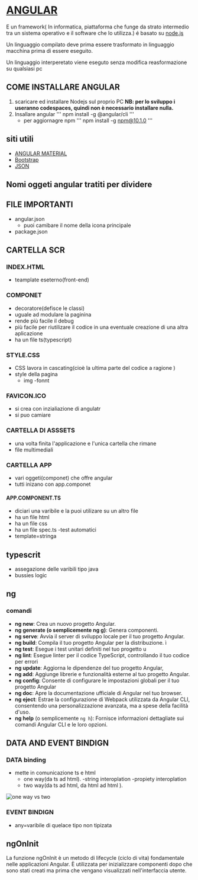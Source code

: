 # [ANGULAR](https://angular.io/)

E un framework( In informatica, piattaforma che funge da strato intermedio tra un sistema operativo e il software che lo utilizza.)
é basato su [node.js](https://v8.dev/)

Un linguaggio compilato deve prima essere trasformato in linguaggio macchina prima di essere eseguito.

Un linguaggio interperetato viene eseguto senza modifica reasformazione su qualsiasi pc

## COME INSTALLARE ANGULAR

1. scaricare ed installare Nodejs sul proprio PC **NB: per lo sviluppo i useranno codespaces, quindi non è necessario installare nulla.**
2. Insallare angular
'''
npm install -g @angular/cli
'''
    - per aggiornagre npm
        '''
        npm install -g npm@10.1.0
        '''

## siti utili

- [ANGULAR MATERIAL](https://material.angular.io/)
- [Bootstrap](https://getbootstrap.com/)
- [JSON](http://www.json.org/json-it.html)

## Nomi oggeti angular tratiti per dividere

## FILE IMPORTANTI

- angular.json
  - puoi camibare il nome della icona principale
- package.json

## CARTELLA SCR

### INDEX.HTML

- teamplate eseterno(front-end)

### COMPONET

- decoratore(defisce le classi)
- uguale ad modulare la paginina
- rende più facile il debug
- più facile per riutilizare il codice in una eventuale creazione di una altra aplicazione
- ha un file ts(typescript)

### STYLE.CSS

- CSS lavora in cascating(cioè la ultima parte del codice a ragione )
- style della pagina
  - img
    -fonnt

### FAVICON.ICO

- si crea con inzialiazione di angulatr
- si puo camiare

### CARTELLA DI ASSSETS

- una volta finita l'applicazione e l'unica cartella che rimane
- file multimediali

### CARTELLA APP

- vari oggeti(componet) che offre angular
- tutti inizano con app.componet

#### APP.COMPONENT.TS

- diciari una varibile e la puoi utilizare su un altro file
- ha un file html
- ha un file css
- ha un file spec.ts
    -test automatici
- template=stringa

## typescrit

- assegazione delle varibili tipo java
- bussies logic

## ng

### comandi

- **ng new**: Crea un nuovo progetto Angular.
- **ng generate (o semplicemente ng g)**: Genera componenti.
- **ng serve**: Avvia il server di sviluppo locale per il tuo progetto Angular.
- **ng build**: Compila il tuo progetto Angular per la distribuzione. ì
- **ng test**: Esegue i test unitari definiti nel tuo progetto u
- **ng lint**: Esegue linter per il codice TypeScript, controllando il tuo codice per errori
- **ng update**: Aggiorna le dipendenze del tuo progetto Angular,
- **ng add**: Aggiunge librerie e funzionalità esterne al tuo progetto Angular.
- **ng config**: Consente di configurare le impostazioni globali per il tuo progetto Angular
- **ng doc**: Apre la documentazione ufficiale di Angular nel tuo browser.
- **ng eject**: Estrae la configurazione di Webpack utilizzata da Angular CLI, consentendo una personalizzazione avanzata, ma a spese della facilità d'uso.
- **ng help** (o semplicemente `ng h`): Fornisce informazioni dettagliate sui comandi Angular CLI e le loro opzioni.

## DATA AND EVENT BINDIGN

### DATA binding

- mette in comunicazione ts e html
  - one way(da ts ad html).
    -string interoplation
    -propiety interoplation
  - two way(da ts ad html, da html ad html ).

 ![one way vs two](https://www.bing.com/images/search?view=detailV2&ccid=VTafYN3n&id=0E605EF03F9BEE20193F7FDA5B70A563DC198007&thid=OIP.VTafYN3nqpJa_wGRuV7mKgHaEV&mediaurl=https%3a%2f%2fsandroroth.com%2fassets%2fblog%2freact-two-way-data-binding%2fdata-binding.png&cdnurl=https%3a%2f%2fth.bing.com%2fth%2fid%2fR.55369f60dde7aa925aff0191b95ee62a%3frik%3dB4AZ3GOlcFvafw%26pid%3dImgRaw%26r%3d0&exph=853&expw=1456&q=one+way+data+binding+vs+two+way&simid=608006106544758864&FORM=IRPRST&ck=51251971E3E6F7E0CFA1AB940098D88E&selectedIndex=1)

### EVENT BINDIGN

- any=varibile di quelace tipo non tipizata

## ngOnInit

La funzione ngOnInit è un metodo di lifecycle (ciclo di vita) fondamentale nelle applicazioni Angular. È utilizzata per inizializzare componenti dopo che sono stati creati ma prima che vengano visualizzati nell'interfaccia utente.
